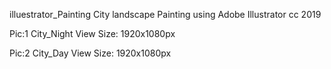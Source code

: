 illuestrator_Painting
City landscape Painting using Adobe Illustrator cc 2019 

Pic:1 City_Night View
Size: 1920x1080px

Pic:2 City_Day View
Size: 1920x1080px
